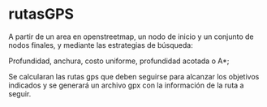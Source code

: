 # rutasGPS 


A partir de un area en openstreetmap, un nodo de inicio y un conjunto de nodos finales, y mediante las estrategias de búsqueda:

Profundidad, anchura, costo uniforme, profundidad acotada o A*;

Se calcularan las rutas gps que deben seguirse para alcanzar los objetivos indicados y se generará un archivo gpx con la información de la ruta a seguir.
